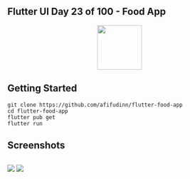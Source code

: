## Flutter UI Day 23 of 100 - Food App

<p align="center">
  <img src="https://avatars.githubusercontent.com/u/94339143?v=4" width=100/>
</p>

## Getting Started

```
git clone https://github.com/afifudinn/flutter-food-app
cd flutter-food-app
flutter pub get
flutter run
```

## Screenshots

<p style="float: left;">
  <img src="https://github.com/afifudinx/Flutter-Example/Old/flutter-food-app/blob/main/screenshots/1.png"/>
  <img src="https://github.com/afifudinx/Flutter-Example/Old/flutter-food-app/blob/main/screenshots/2.png"/>
</p>
